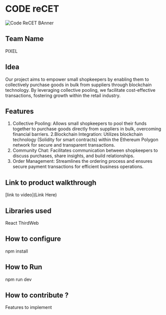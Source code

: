 

# CODE reCET

![Code ReCET BAnner](https://github.com/CODE-reCET/CodeRECET24/assets/154266304/08736571-0016-4aef-840d-94054de99db7)

## Team Name
PIXEL 

## Idea
Our project aims to empower small shopkeepers by enabling them to collectively purchase goods in bulk from suppliers through blockchain technology. By leveraging collective pooling, we facilitate cost-effective transactions, fostering growth within the retail industry.
## Features 
1. Collective Pooling: Allows small shopkeepers to pool their funds together to purchase goods directly from suppliers in bulk, overcoming financial barriers.
2.Blockchain Integration: Utilizes blockchain technology (Solidity for smart contracts) within the Ethereum Polygon network for secure and transparent transactions.
3. Community Chat: Facilitates communication between shopkeepers to discuss purchases, share insights, and build relationships.
4. Order Management: Streamlines the ordering process and ensures secure payment transactions for efficient business operations.

## Link to product walkthrough
[link to video](Link Here)

   
## Libraries used
React
ThirdWeb

## How to configure
npm install

## How to Run
npm run dev

## How to contribute ? 
Features to implement 
